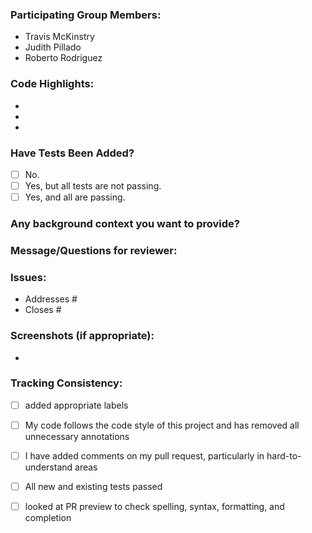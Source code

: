 ### Participating Group Members:
* Travis McKinstry 
* Judith Pillado 
* Roberto Rodriguez 
 
### Code Highlights:
   * <notes>
   * <notes>
   * <notes>
 
### Have Tests Been Added?
- [ ] No.
- [ ] Yes, but all tests are not passing. 
- [ ] Yes, and all are passing.
 
### Any background context you want to provide?
 
### Message/Questions for reviewer:
 
### Issues: 
* Addresses #
* Closes #
 
### Screenshots (if appropriate): 
*
 
### Tracking Consistency:
- [ ] added appropriate labels
- [ ] My code follows the code style of this project and has removed all unnecessary annotations
- [ ] I have added comments on my pull request, particularly in hard-to-understand areas
- [ ] All new and existing tests passed

- [ ] looked at PR preview to check spelling, syntax, formatting, and completion
